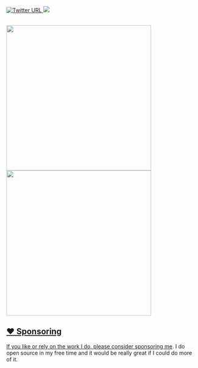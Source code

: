 

  <a href="https://twitter.com/D1rkMtr"><img alt="Twitter URL" src="https://img.shields.io/twitter/url?color=A4C2B1&label=D1rkMtr&logo=Twitter&logoColor=A4C2B1&style=for-the-badge&url=https://twitter.com/D1rkMtr">
  <a href="https://github.com/TheD1rkMtr"><img src="https://img.shields.io/github/followers/TheD1rkMtr?color=A4C2B1&logoColor=A4C2B1&logo=github&style=for-the-badge">
<br /><br />


<img src="https://github-readme-stats.vercel.app/api?username=TheD1rkMtr&show_icons=true&theme=dark" width="380">
<img src="https://github-readme-stats.vercel.app/api/top-langs/?username=TheD1rkMtr&layout=compact&theme=dark" width="380">
    
## ❤️ Sponsoring

If you like or rely on the work I do, please consider [sponsoring me](https://github.com/sponsors/TheD1rkMtr). I do open source in my free time and it would be really great if I could do more of it.

